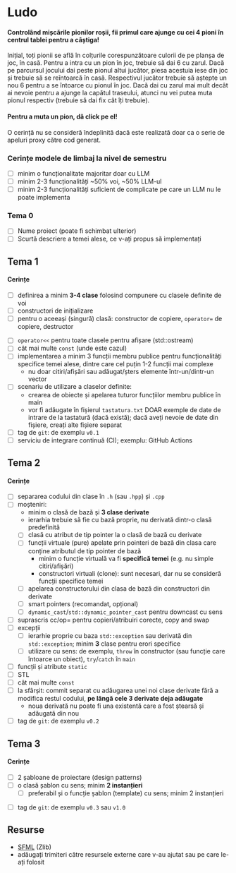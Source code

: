 # Ludo

#### Controlând mișcările pionilor roșii, fii primul care ajunge cu cei 4 pioni în centrul tablei pentru a câștiga!

Inițial, toți pionii se află în colțurile corespunzătoare culorii de pe planșa de joc, în casă.
Pentru a intra cu un pion în joc, trebuie să dai 6 cu zarul. Dacă pe parcursul jocului dai 
peste pionul altui jucător, piesa acestuia iese din joc și trebuie să se reîntoarcă în casă. 
Respectivul jucător trebuie să aștepte un nou 6 pentru a se întoarce cu pionul în joc. 
Dacă dai cu zarul mai mult decât ai nevoie pentru a ajunge la capătul traseului, 
atunci nu vei putea muta pionul respectiv (trebuie să dai fix cât îți trebuie).
#### Pentru a muta un pion, dă click pe el!

O cerință nu se consideră îndeplinită dacă este realizată doar ca o serie de apeluri proxy către cod generat.

### Cerințe modele de limbaj la nivel de semestru
- [ ] minim o funcționalitate majoritar doar cu LLM
- [ ] minim 2-3 funcționalități ~50% voi, ~50% LLM-ul
- [ ] minim 2-3 funcționalități suficient de complicate pe care un LLM nu le poate implementa

### Tema 0

- [ ] Nume proiect (poate fi schimbat ulterior)
- [ ] Scurtă descriere a temei alese, ce v-ați propus să implementați

## Tema 1

#### Cerințe
- [ ] definirea a minim **3-4 clase** folosind compunere cu clasele definite de voi
- [ ] constructori de inițializare
- [ ] pentru o aceeași (singură) clasă: constructor de copiere, `operator=` de copiere, destructor
<!-- - [ ] pentru o altă clasă: constructor de mutare, `operator=` de mutare, destructor -->
<!-- - [ ] pentru o altă clasă: toate cele 5 funcții membru speciale -->
- [ ] `operator<<` pentru toate clasele pentru afișare (std::ostream)
- [ ] cât mai multe `const` (unde este cazul)
- [ ] implementarea a minim 3 funcții membru publice pentru funcționalități specifice temei alese, dintre care cel puțin 1-2 funcții mai complexe
  - nu doar citiri/afișări sau adăugat/șters elemente într-un/dintr-un vector
- [ ] scenariu de utilizare a claselor definite:
  - crearea de obiecte și apelarea tuturor funcțiilor membru publice în main
  - vor fi adăugate în fișierul `tastatura.txt` DOAR exemple de date de intrare de la tastatură (dacă există); dacă aveți nevoie de date din fișiere, creați alte fișiere separat
- [ ] tag de `git`: de exemplu `v0.1`
- [ ] serviciu de integrare continuă (CI); exemplu: GitHub Actions

## Tema 2

#### Cerințe
- [ ] separarea codului din clase în `.h` (sau `.hpp`) și `.cpp`
- [ ] moșteniri:
  - minim o clasă de bază și **3 clase derivate**
  - ierarhia trebuie să fie cu bază proprie, nu derivată dintr-o clasă predefinită
  - [ ] clasă cu atribut de tip pointer la o clasă de bază cu derivate
  - [ ] funcții virtuale (pure) apelate prin pointeri de bază din clasa care conține atributul de tip pointer de bază
    - minim o funcție virtuală va fi **specifică temei** (e.g. nu simple citiri/afișări)
    - constructori virtuali (clone): sunt necesari, dar nu se consideră funcții specifice temei
  - [ ] apelarea constructorului din clasa de bază din constructori din derivate
  - [ ] smart pointers (recomandat, opțional)
  - [ ] `dynamic_cast`/`std::dynamic_pointer_cast` pentru downcast cu sens
- [ ] suprascris cc/op= pentru copieri/atribuiri corecte, copy and swap
- [ ] excepții
  - [ ] ierarhie proprie cu baza `std::exception` sau derivată din `std::exception`; minim **3** clase pentru erori specifice
  - [ ] utilizare cu sens: de exemplu, `throw` în constructor (sau funcție care întoarce un obiect), `try`/`catch` în `main`
- [ ] funcții și atribute `static`
- [ ] STL
- [ ] cât mai multe `const`
- [ ] la sfârșit: commit separat cu adăugarea unei noi clase derivate fără a modifica restul codului, **pe lângă cele 3 derivate deja adăugate**
  - noua derivată nu poate fi una existentă care a fost ștearsă și adăugată din nou
- [ ] tag de `git`: de exemplu `v0.2`

## Tema 3

#### Cerințe
- [ ] 2 șabloane de proiectare (design patterns)
- [ ] o clasă șablon cu sens; minim **2 instanțieri**
  - [ ] preferabil și o funcție șablon (template) cu sens; minim 2 instanțieri
<!-- - [ ] o specializare pe funcție/clasă șablon -->
- [ ] tag de `git`: de exemplu `v0.3` sau `v1.0`

## Resurse

- [SFML](https://github.com/SFML/SFML/tree/2.6.1) (Zlib)
- adăugați trimiteri către resursele externe care v-au ajutat sau pe care le-ați folosit
